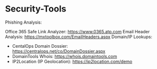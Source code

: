 # Security-Tools

Phishing Analysis:

Office 365 Safe Link Analyzer: https://www.0365.atp.com
Email Header Analysis: https://mxtoolbox.com/EmailHeaders.aspx
Domain/IP Lookups: 
* CentalOps Domain Dossier: https://centralops.net/co/DomainDossier.aspx
* DomainTools Whois: https://whois.domaintools.com
* IP2Location (IP Geolocation): https://ip2location.com/demo
